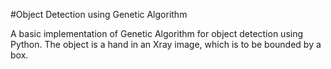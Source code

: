 #Object Detection using Genetic Algorithm

A basic implementation of Genetic Algorithm for object detection using Python. The object is a hand in an Xray image, which is to be bounded by a box.
